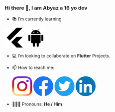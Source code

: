 ### Hi there 👋, I am Abyaz a 16 yo dev

- 📚 I’m currently learning

![](./icons/flutter_icon.png)
![](./icons/android_icon.png)

- 💻 I’m looking to collaborate on **Flutter** Projects.

- 📫 How to reach me:<br />

  [![](./icons/ig_icon.png)](https://www.instagram.com/abyazkhalid/?hl=en)
    [![](./icons/facebook_icon.png)](https://www.facebook.com/muhammad.abyaz.921)
      [![](./icons/twitter_icon.png)](https://twitter.com/MuhammadAbyaz1s)
        [![](./icons/linkedin_icon.png)](https://www.linkedin.com/in/muhammad-abyaz-302172204/)
  
- 💁🏻‍♂️ Pronouns: **He / Him**
